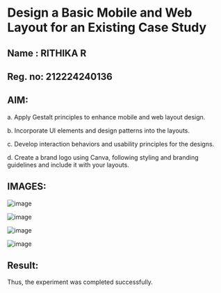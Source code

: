 # Design a Basic Mobile and Web Layout for an Existing Case Study

## Name : RITHIKA R
## Reg. no: 212224240136

## AIM:

a. Apply Gestalt principles to enhance mobile and web layout design.

b. Incorporate UI elements and design patterns into the layouts.

c. Develop interaction behaviors and usability principles for the designs.

d. Create a brand logo using Canva, following styling and branding guidelines and include it with your layouts.

## IMAGES:

![image](https://github.com/user-attachments/assets/3f21ce3f-2db4-4134-85b5-cc42dffc8c46)

![image](https://github.com/user-attachments/assets/a7e8c049-3549-4bdd-ad7c-99322c589672)

![image](https://github.com/user-attachments/assets/fae4bb59-9d42-4af2-ba24-4499f9bbb326)

![image](https://github.com/user-attachments/assets/55e41dd0-0730-4f7d-97df-2e587b506620)



## Result:
Thus, the experiment was completed successfully.
